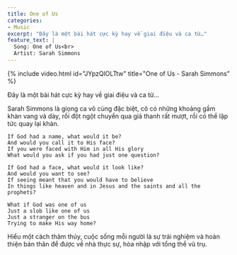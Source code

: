 ```yaml
---
title: One of Us
categories:
- Music
excerpt: "Đây là một bài hát cực kỳ hay về giai điệu và ca từ…"
feature_text: |
  Song: One of Us<br>
  Artist: Sarah Simmons
---
```

{% include video.html id="JYpzQlOLTtw" title="One of Us - Sarah Simmons" %}

Đây là một bài hát cực kỳ hay về giai điệu và ca từ…

Sarah Simmons là giọng ca vô cùng đặc biệt, cô có những khoảng gầm khàn vang và dày, rồi đột ngột chuyển qua giả thanh rất mượt, rồi có thể lập tức quay lại khàn.

<!-- more -->

```
If God had a name, what would it be?
And would you call it to His face?
If you were faced with Him in all His glory
What would you ask if you had just one question?

If God had a face, what would it look like?
And would you want to see?
If seeing meant that you would have to believe
In things like heaven and in Jesus and the saints and all the prophets?

What if God was one of us
Just a slob like one of us
Just a stranger on the bus
Trying to make His way home?
```

Hiểu một cách thâm thúy, cuộc sống mỗi người là sự trải nghiệm và hoàn thiện bản thân để được về nhà thực sự, hòa nhập với tổng thể vũ trụ.
